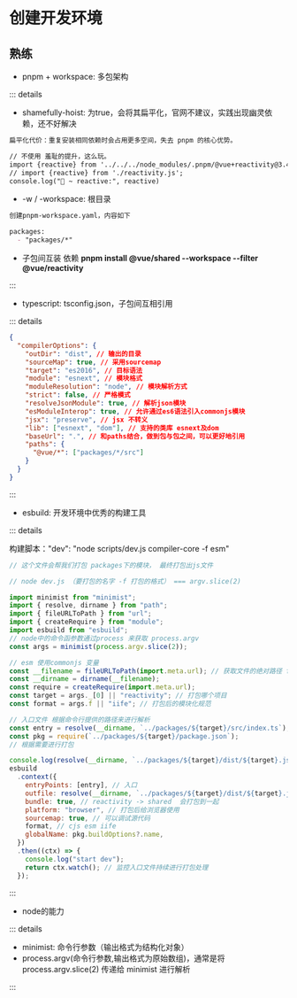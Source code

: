 # 创建开发环境

## 熟练

* pnpm + workspace: 多包架构

::: details

<!-- * npm install pnpm -g : 在全局安装pnpm -->
* shamefully-hoist: 为true，会将其扁平化，官网不建议，实践出现幽灵依赖，还不好解决

```md
扁平化代价：重复安装相同依赖时会占用更多空间，失去 pnpm 的核心优势。

// 不使用 羞耻的提升，这么玩。
import {reactive} from '../../../node_modules/.pnpm/@vue+reactivity@3.4.23/node_modules/@vue/reactivity/dist/reactivity.esm-browser.js'
// import {reactive} from './reactivity.js';
console.log("🚀 ~ reactive:", reactive)
``` 

* -w / -workspace: 根目录
```md
创建pnpm-workspace.yaml，内容如下

packages:
  - "packages/*"
```

* 子包间互装 依赖 **pnpm install @vue/shared --workspace --filter @vue/reactivity** 

:::

* typescript: tsconfig.json，子包间互相引用

::: details

```json
{
  "compilerOptions": {
    "outDir": "dist", // 输出的目录
    "sourceMap": true, // 采用sourcemap
    "target": "es2016", // 目标语法
    "module": "esnext", // 模块格式
    "moduleResolution": "node", // 模块解析方式
    "strict": false, // 严格模式
    "resolveJsonModule": true, // 解析json模块
    "esModuleInterop": true, // 允许通过es6语法引入commonjs模块
    "jsx": "preserve", // jsx 不转义
    "lib": ["esnext", "dom"], // 支持的类库 esnext及dom
    "baseUrl": ".", // 和paths结合，做到包与包之间，可以更好地引用
    "paths": {
      "@vue/*": ["packages/*/src"]
    }
  }
}
```

:::

* esbuild: 开发环境中优秀的构建工具

::: details

构建脚本："dev": "node scripts/dev.js compiler-core -f esm"

```js
// 这个文件会帮我们打包 packages下的模块， 最终打包出js文件

// node dev.js （要打包的名字 -f 打包的格式） === argv.slice(2)

import minimist from "minimist";
import { resolve, dirname } from "path";
import { fileURLToPath } from "url";
import { createRequire } from "module";
import esbuild from "esbuild";
// node中的命令函参数通过process 来获取 process.argv
const args = minimist(process.argv.slice(2));

// esm 使用commonjs 变量
const __filename = fileURLToPath(import.meta.url); // 获取文件的绝对路径 file: -> /usr
const __dirname = dirname(__filename);
const require = createRequire(import.meta.url);
const target = args._[0] || "reactivity"; // 打包哪个项目
const format = args.f || "iife"; // 打包后的模块化规范

// 入口文件 根据命令行提供的路径来进行解析
const entry = resolve(__dirname, `../packages/${target}/src/index.ts`);
const pkg = require(`../packages/${target}/package.json`);
// 根据需要进行打包

console.log(resolve(__dirname, `../packages/${target}/dist/${target}.js`));
esbuild
  .context({
    entryPoints: [entry], // 入口
    outfile: resolve(__dirname, `../packages/${target}/dist/${target}.js`), // 出口
    bundle: true, // reactivity -> shared  会打包到一起
    platform: "browser", // 打包后给浏览器使用
    sourcemap: true, // 可以调试源代码
    format, // cjs esm iife
    globalName: pkg.buildOptions?.name,
  })
  .then((ctx) => {
    console.log("start dev");
    return ctx.watch(); // 监控入口文件持续进行打包处理
  });
```

:::

* node的能力

::: details

* minimist: 命令行参数（输出格式为结构化对象）
* process.argv(命令行参数,输出格式为原始数组)，通常是将 process.argv.slice(2) 传递给 minimist 进行解析

:::
